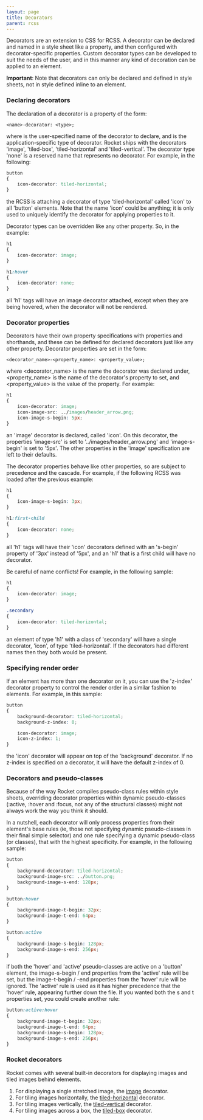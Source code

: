 ```yaml
---
layout: page
title: Decorators
parent: rcss
---
```


Decorators are an extension to CSS for RCSS. A decorator can be declared and named in a style sheet like a property, and then configured with decorator-specific properties. Custom decorator types can be developed to suit the needs of the user, and in this manner any kind of decoration can be applied to an element.

**Important**: Note that decorators can only be declared and defined in style sheets, not in style defined inline to an element.

### Declaring decorators

The declaration of a decorator is a property of the form:

```
<name>-decorator: <type>;
```

where <name> is the user-specified name of the decorator to declare, and <type> is the application-specific type of decorator. Rocket ships with the decorators 'image', 'tiled-box', 'tiled-horizontal' and 'tiled-vertical'. The decorator type 'none' is a reserved name that represents no decorator. For example, in the following:

```css
button
{
    icon-decorator: tiled-horizontal;
}
```

the RCSS is attaching a decorator of type 'tiled-horizontal' called 'icon' to all 'button' elements. Note that the name 'icon' could be anything; it is only used to uniquely identify the decorator for applying properties to it.

Decorator types can be overridden like any other property. So, in the example:

```css
h1
{
    icon-decorator: image;
}

h1:hover
{
    icon-decorator: none;
}
```

all 'h1' tags will have an image decorator attached, except when they are being hovered, when the decorator will not be rendered.

### Decorator properties

Decorators have their own property specifications with properties and shorthands, and these can be defined for declared decorators just like any other property. Decorator properties are set in the form:

```
<decorator_name>-<property_name>: <property_value>;
```

where <decorator_name> is the name the decorator was declared under, <property_name> is the name of the decorator's property to set, and <property_value> is the value of the property. For example:

```css
h1
{
    icon-decorator: image;
    icon-image-src: ../images/header_arrow.png;
    icon-image-s-begin: 5px;
}
```

an 'image' decorator is declared, called 'icon'. On this decorator, the properties 'image-src' is set to '../images/header_arrow.png' and 'image-s-begin' is set to '5px'. The other properties in the 'image' specification are left to their defaults.

The decorator properties behave like other properties, so are subject to precedence and the cascade. For example, if the following RCSS was loaded after the previous example:

```css
h1
{
    icon-image-s-begin: 3px;
}

h1:first-child
{
    icon-decorator: none;
}
```

all 'h1' tags will have their 'icon' decorators defined with an 's-begin' property of '3px' instead of '5px', and an 'h1' that is a first child will have no decorator.

Be careful of name conflicts! For example, in the following sample:

```css
h1
{
    icon-decorator: image;
}

.secondary
{
    icon-decorator: tiled-horizontal;
}
```

an element of type 'h1' with a class of 'secondary' will have a single decorator, 'icon', of type 'tiled-horizontal'. If the decorators had different names then they both would be present.

### Specifying render order

If an element has more than one decorator on it, you can use the 'z-index' decorator property to control the render order in a similar fashion to elements. For example, in this sample:

```css
button
{
    background-decorator: tiled-horizontal;
    background-z-index: 0;

    icon-decorator: image;
    icon-z-index: 1;
}
```

the 'icon' decorator will appear on top of the 'background' decorator. If no z-index is specified on a decorator, it will have the default z-index of 0.

### Decorators and pseudo-classes

Because of the way Rocket compiles pseudo-class rules within style sheets, overriding decorator properties within dynamic pseudo-classes (:active, :hover and :focus, not any of the structural classes) might not always work the way you think it should.

In a nutshell, each decorator will only process properties from their element's base rules (ie, those not specifying dynamic pseudo-classes in their final simple selector) and one rule specifying a dynamic pseudo-class (or classes), that with the highest specificity. For example, in the following sample:

```css
button
{
    background-decorator: tiled-horizontal;
    background-image-src: ../button.png;
    background-image-s-end: 128px;
}

button:hover
{
    background-image-t-begin: 32px;
    background-image-t-end: 64px;
}

button:active
{
    background-image-s-begin: 128px;
    background-image-s-end: 256px;
}
```

if both the 'hover' and 'active' pseudo-classes are active on a 'button' element, the image-s-begin / end properties from the 'active' rule will be set, but the image-t-begin / -end properties from the 'hover' rule will be ignored. The 'active' rule is used as it has higher precedence that the 'hover' rule, appearing further down the file. If you wanted both the s and t properties set, you could create another rule:

```css
button:active:hover
{
    background-image-t-begin: 32px;
    background-image-t-end: 64px;
    background-image-s-begin: 128px;
    background-image-s-end: 256px;
}
```

### Rocket decorators

Rocket comes with several built-in decorators for displaying images and tiled images behind elements.

1. For displaying a single stretched image, the [image](decorators/image.md) decorator.
2. For tiling images horizontally, the [tiled-horizontal](decorators/tiled_horizontal.md) decorator.
3. For tiling images vertically, the [tiled-vertical](decorators/tiled_vertical.md) decorator.
4. For tiling images across a box, the [tiled-box](decorators/tiled_box.md) decorator. 